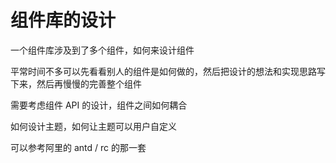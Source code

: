 # 组件库的设计

一个组件库涉及到了多个组件，如何来设计组件

平常时间不多可以先看看别人的组件是如何做的，然后把设计的想法和实现思路写下来，然后再慢慢的完善整个组件

需要考虑组件 API 的设计，组件之间如何耦合

如何设计主题，如何让主题可以用户自定义

可以参考阿里的 antd / rc 的那一套


